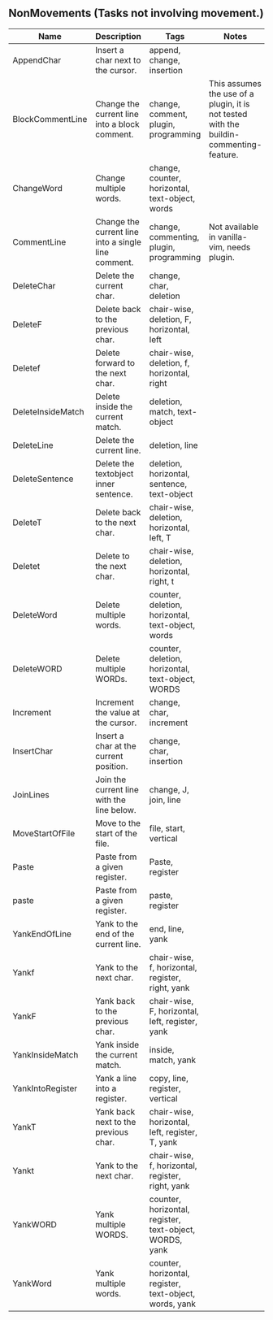 ## NonMovements (Tasks not involving movement.)
| Name | Description | Tags | Notes
| --- | -------- | -------- | -------- |
|AppendChar | Insert a char next to the cursor. | append, change, insertion |
|BlockCommentLine | Change the current line into a block comment. | change, comment, plugin, programming | This assumes the use of a plugin, it is not tested with the buildin-commenting-feature. |
|ChangeWord | Change multiple words. | change, counter, horizontal, text-object, words |
|CommentLine | Change the current line into a single line comment. | change, commenting, plugin, programming | Not available in vanilla-vim, needs plugin. |
|DeleteChar | Delete the current char. | change, char, deletion |
|DeleteF | Delete back to the previous char. | chair-wise, deletion, F, horizontal, left |
|Deletef | Delete forward to the next char. | chair-wise, deletion, f, horizontal, right |
|DeleteInsideMatch | Delete inside the current match. | deletion, match, text-object |
|DeleteLine | Delete the current line. | deletion, line |
|DeleteSentence | Delete the textobject inner sentence. | deletion, horizontal, sentence, text-object |
|DeleteT | Delete back to the next char. | chair-wise, deletion, horizontal, left, T |
|Deletet | Delete to the next char. | chair-wise, deletion, horizontal, right, t |
|DeleteWord | Delete multiple words. | counter, deletion, horizontal, text-object, words |
|DeleteWORD | Delete multiple WORDs. | counter, deletion, horizontal, text-object, WORDS |
|Increment | Increment the value at the cursor. | change, char, increment |
|InsertChar | Insert a char at the current position. | change, char, insertion |
|JoinLines | Join the current line with the line below. | change, J, join, line |
|MoveStartOfFile | Move to the start of the file. | file, start, vertical |
|Paste | Paste from a given register. | Paste, register |
|paste | Paste from a given register. | paste, register |
|YankEndOfLine | Yank to the end of the current line. | end, line, yank |
|Yankf | Yank to the next char. | chair-wise, f, horizontal, register, right, yank |
|YankF | Yank back to the previous char. | chair-wise, F, horizontal, left, register, yank |
|YankInsideMatch | Yank inside the current match. | inside, match, yank |
|YankIntoRegister | Yank a line into a register. | copy, line, register, vertical |
|YankT | Yank back next to the previous char. | chair-wise, horizontal, left, register, T, yank |
|Yankt | Yank to the next char. | chair-wise, f, horizontal, register, right, yank |
|YankWORD | Yank multiple WORDS. | counter, horizontal, register, text-object, WORDS, yank |
|YankWord | Yank multiple words. | counter, horizontal, register, text-object, words, yank |